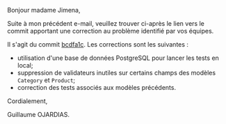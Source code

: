 Bonjour madame Jimena,

Suite à mon précédent e-mail, veuillez trouver ci-après le lien vers le commit apportant une correction au problème identifié par vos équipes.

Il s'agit du commit [bcdfa1c](https://github.com/GuillaumeOj/P11-AddAFeature/commit/bcdfa1c8fdc8899b7c06f3e469ffb28baee7f1ae). Les corrections sont les suivantes :

- utilisation d'une base de données PostgreSQL pour lancer les tests en local;
- suppression de validateurs inutiles sur certains champs des modèles `Category` et `Product`;
- correction des tests associés aux modèles précédents.

Cordialement,

Guillaume OJARDIAS.
